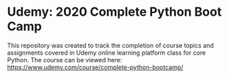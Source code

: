 # Udemy: 2020 Complete Python Boot Camp
This repository was created to track the completion of course topics and assignments  covered in Udemy online learning platform  class for core Python.  The course can be viewed here: https://www.udemy.com/course/complete-python-bootcamp/ 
